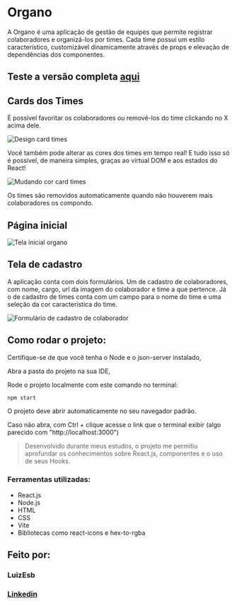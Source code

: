 # Organo

A Organo é uma aplicação de gestão de equipes que permite registrar colaboradores e organizá-los por times. Cada time possui um estilo característico, customizável dinamicamente através de props e elevação de dependências dos componentes. 

## Teste a versão completa [aqui](https://organo-three-green.vercel.app/)


## Cards dos Times
É possível favoritar os colaboradores ou removê-los do time clickando no X acima dele.

![Design card times](https://i.imgur.com/lqMudnj.png)

Você também pode alterar as cores dos times em tempo real! E tudo isso só é possível, de maneira simples, graças ao virtual DOM e aos estados do React!

![Mudando cor card times](https://i.imgur.com/mlwOGBe.png)

Os times são removidos automaticamente quando não houverem mais colaboradores os compondo.

## Página inicial

![Tela inicial organo](https://i.imgur.com/xtW2lnu.png)

## Tela de cadastro
A aplicação conta com dois formulários. Um de cadastro de colaboradores, com nome, cargo, url da imagem do colaborador e time a que pertence. Já o de cadastro de times conta com um campo para o nome do time e uma seleção da cor característica do time.

![Formulário de cadastro de colaborador](https://i.imgur.com/tlO6g5v.png)

## Como rodar o projeto:

Certifique-se de que você tenha o Node e o json-server instalado,

Abra a pasta do projeto na sua IDE,

Rode o projeto localmente com este comando no terminal:

```bash
npm start
```
O projeto deve abrir automaticamente no seu navegador padrão. 

Caso não abra, com Ctrl + clique acesse o link que o terminal exibir (algo parecido com "http://localhost:3000")

> Desenvolvido durante meus estudos, o projeto me permitiu aprofundar os conhecimentos sobre React.js, componentes e o uso de seus Hooks.

### Ferramentas utilizadas:

* React.js
* Node.js
* HTML
* CSS
* Vite
* Bibliotecas como react-icons e hex-to-rgba

## Feito por:

### LuizEsb

### [Linkedin](https://www.linkedin.com/in/luiz-felipe-esboldrim-9942a0345/)